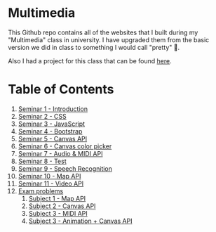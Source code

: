 # Multimedia

This Github repo contains all of the websites that I built during my "Multimedia" class in university. I have upgraded them from the basic version we did in class to something I would call "pretty" 💎.

Also I had a project for this class that can be found [here](https://github.com/v4n00/interactive-soundboard/).

# Table of Contents

1. [Seminar 1 - Introduction](https://v4n00.github.io/Multimedia/Seminar%201/index.html)
2. [Seminar 2 - CSS](https://v4n00.github.io/Multimedia/Seminar%202/index.html)
3. [Seminar 3 - JavaScript](https://v4n00.github.io/Multimedia/Seminar%203/index.html)
4. [Seminar 4 - Bootstrap](https://v4n00.github.io/Multimedia/Seminar%204/index.html)
5. [Seminar 5 - Canvas API](https://v4n00.github.io/Multimedia/Seminar%205/index.html)
6. [Seminar 6 - Canvas color picker](https://v4n00.github.io/Multimedia/Seminar%206/index.html)
7. [Seminar 7 - Audio & MIDI API](https://v4n00.github.io/Multimedia/Seminar%207/index.html)
8. [Seminar 8 - Test](https://v4n00.github.io/Multimedia/Seminar%208/index.html)
9. [Seminar 9 - Speech Recognition](https://v4n00.github.io/Multimedia/Seminar%209/index.html)
10. [Seminar 10 - Map API](https://v4n00.github.io/Multimedia/Seminar%2010/index.html)
11. [Seminar 11 - Video API](https://v4n00.github.io/Multimedia/Seminar%2011/index.html)
12. [Exam problems](./Exam/)
    1. [Subject 1 - Map API](https://v4n00.github.io/Multimedia/Exam/exam1.html)
    2. [Subject 2 - Canvas API](https://v4n00.github.io/Multimedia/Exam/exam2.html)
    3. [Subject 3 - MIDI API](https://v4n00.github.io/Multimedia/Exam/exam3.html)
    4. [Subject 3 - Animation + Canvas API](https://v4n00.github.io/Multimedia/Exam/exam4.html)
